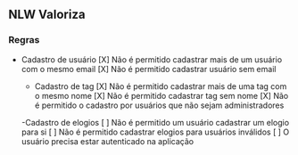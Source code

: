 ## NLW Valoriza

### Regras

- Cadastro de usuário
  [X] Não é permitido cadastrar mais de um usuário com o mesmo email
  [X] Não é permitido cadastrar usuário sem email

  - Cadastro de tag
  [X] Não é permitido cadastrar mais de uma tag com o mesmo nome
  [X] Não é permitido cadastrar tag sem nome
  [X] Não é permitido o cadastro por usuários que não sejam administradores


  -Cadastro de elogios
  [ ] Não é permitido um usuário cadastrar um elogio para si
  [ ] Não é permitido cadastrar elogios para usuários inválidos
  [ ] O usuário precisa estar autenticado na aplicação